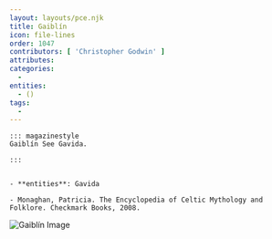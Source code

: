 ```yaml
---
layout: layouts/pce.njk
title: Gaiblín
icon: file-lines
order: 1047
contributors: [ 'Christopher Godwin' ]
attributes:
categories:
  - 
entities:
  - ()
tags:
  - 
---
```

``` tab [group1:Info]
::: magazinestyle
Gaiblín See Gavida.

:::
```
``` tab [group1:Attributes]
```
``` tab [group1:Entities]
- **entities**: Gavida
```
``` tab [group1:Sources]
- Monaghan, Patricia. The Encyclopedia of Celtic Mythology and Folklore. Checkmark Books, 2008.
```
![Gaiblín Image]([None])

